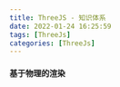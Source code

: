 ```yaml
---
title: ThreeJS - 知识体系
date: 2022-01-24 16:25:59
tags: [ThreeJs]
categories: [ThreeJs]
---
```

#### 基于物理的渲染
